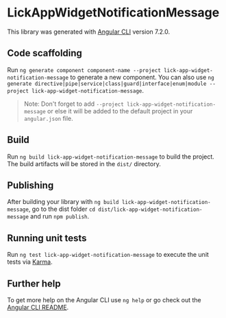# LickAppWidgetNotificationMessage

This library was generated with [Angular CLI](https://github.com/angular/angular-cli) version 7.2.0.

## Code scaffolding

Run `ng generate component component-name --project lick-app-widget-notification-message` to generate a new component. You can also use `ng generate directive|pipe|service|class|guard|interface|enum|module --project lick-app-widget-notification-message`.
> Note: Don't forget to add `--project lick-app-widget-notification-message` or else it will be added to the default project in your `angular.json` file. 

## Build

Run `ng build lick-app-widget-notification-message` to build the project. The build artifacts will be stored in the `dist/` directory.

## Publishing

After building your library with `ng build lick-app-widget-notification-message`, go to the dist folder `cd dist/lick-app-widget-notification-message` and run `npm publish`.

## Running unit tests

Run `ng test lick-app-widget-notification-message` to execute the unit tests via [Karma](https://karma-runner.github.io).

## Further help

To get more help on the Angular CLI use `ng help` or go check out the [Angular CLI README](https://github.com/angular/angular-cli/blob/master/README.md).
